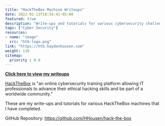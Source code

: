 ```yaml
---
title: "HackTheBox Machine Writeups"
date: 2022-02-13T18:54:41-05:00
featured: true
description: "Write-ups and tutorials for various cybersecurity challenges from HackTheBox."
tags: ["Cyber Security"]
resources:
- name: "image"
  src: "htb-logo.png"
link: "https://htb.haydenhousen.com"
weight: 110
sitemap:
  priority : 0.8
---
```


**[Click here to view my writeups](https://htb.haydenhousen.com)**

[HackTheBox](https://www.hackthebox.com/) is "an online cybersecurity training platform allowing IT professionals to advance their ethical hacking skills and be part of a worldwide community."

These are my write-ups and tutorials for various HackTheBox machines that I have completed.

GitHub Repository: <https://github.com/HHousen/hack-the-box>
